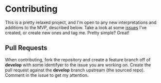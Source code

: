# Contributing
This is a pretty relaxed project, and I'm open to any new interpretations and additions to the MVP, described below. Take a look at some [issues](https://github.com/ascasson/super-duper-job-board/issues) I've created, or create new ones and tag me. Pretty simple? Great!

## Pull Requests
When contributing, fork the repository and create a feature branch off of **develop** with some identifyer to the issue you are working on. Create the pull request against the **develop** branch upstream (the sourced repo). Comment in the issue to get my attention.